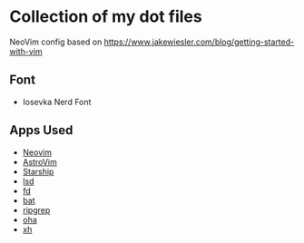 # Collection of my dot files

NeoVim config based on https://www.jakewiesler.com/blog/getting-started-with-vim

## Font

* Iosevka Nerd Font

## Apps Used

* [Neovim](https://neovim.io/)
* [AstroVim](https://github.com/AstroNvim/AstroNvim)
* [Starship](https://starship.rs/)
* [lsd](https://github.com/Peltoche/lsd)
* [fd](https://github.com/sharkdp/fd)
* [bat](https://github.com/sharkdp/bat)
* [ripgrep](https://github.com/BurntSushi/ripgrep)
* [oha](https://github.com/hatoo/oha)
* [xh](https://github.com/ducaale/xh)
